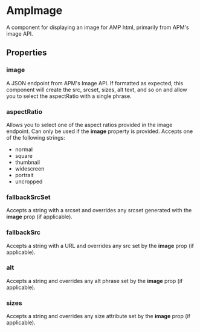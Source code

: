 # AmpImage

A component for displaying an image for AMP html, primarily from APM's image API.

## Properties

### image

A JSON endpoint from APM's Image API. If formatted as expected, this component will create the src, srcset, sizes, alt text, and so on and allow you to select the aspectRatio with a single phrase.

### aspectRatio

Allows you to select one of the aspect ratios provided in the image endpoint. Can only be used if the **image** property is provided. Accepts one of the following strings:

- normal
- square
- thumbnail
- widescreen
- portrait
- uncropped

### fallbackSrcSet

Accepts a string with a srcset and overrides any srcset generated with the **image** prop (if applicable).

### fallbackSrc

Accepts a string with a URL and overrides any src set by the **image** prop (if applicable).

### alt

Accepts a string and overrides any alt phrase set by the **image** prop (if applicable).

### sizes

Accepts a string and overrides any size attribute set by the **image** prop (if applicable).

